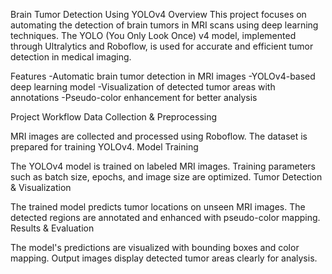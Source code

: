 Brain Tumor Detection Using YOLOv4
Overview
This project focuses on automating the detection of brain tumors in MRI scans using deep learning techniques. The YOLO (You Only Look Once) v4 model, implemented through Ultralytics and Roboflow, is used for accurate and efficient tumor detection in medical imaging.

Features
-Automatic brain tumor detection in MRI images
-YOLOv4-based deep learning model
-Visualization of detected tumor areas with annotations
-Pseudo-color enhancement for better analysis

Project Workflow
Data Collection & Preprocessing

MRI images are collected and processed using Roboflow.
The dataset is prepared for training YOLOv4.
Model Training

The YOLOv4 model is trained on labeled MRI images.
Training parameters such as batch size, epochs, and image size are optimized.
Tumor Detection & Visualization

The trained model predicts tumor locations on unseen MRI images.
The detected regions are annotated and enhanced with pseudo-color mapping.
Results & Evaluation

The model's predictions are visualized with bounding boxes and color mapping.
Output images display detected tumor areas clearly for analysis.

